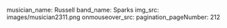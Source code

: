 musician_name: Russell
band_name: Sparks
img_src: images/musician2311.png
onmouseover_src: 
pagination_pageNumber: 212